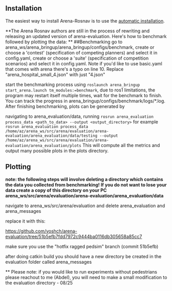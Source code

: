 ## Installation

The easiest way to install Arena-Rosnav is to use the [automatic installation](https://docs.arena-rosnav.org/en/latest/user_guides/installation/).

**The Arena Rosnav authors are still in the process of rewriting and releasing an updated version of arena-evaluation. Here's how to benchmark followed by plotting the data: 
**
##Benchmarking 
go to arena_ws/arena_bringup/arena_bringup/configs/benchmark,
create or choose a 'contest' (specification of competing planners) and select it in config.yaml,
create or choose a 'suite' (specification of competition scenarios) and select it in config.yaml. Note if you'd like to use basic.yaml that comes with arena there's a typo on line 10. Replace "arena_hospital_small_4.json" with just "4.json" 

start the benchmarking process using `roslaunch arena_bringup start_arena.launch tm_modules:=benchmark`,
due to ros1 limitations, the program may restart itself multiple times,
wait for the benchmark to finish. You can track the progress in arena_bringup/configs/benchmark/logs/*.log.
After finishing benchmarking, plots can be generated by

navigating to arena_evaluation/data,
running `rosrun arena_evaluation process_data <path_to_data> --output <output_directory>` 
for example `rosrun arena_evaluation process_data /home/az/arena_ws/src/arena/evaluation/arena-evaluation/arena_evaluation/data/testing --output /home/az/arena_ws/src/arena/evaluation/arena-evaluation/arena_evaluation/plots`
This will compute all the metrics and output many possible plots in the plots directory.

## Plotting 
**note: the following steps will involve deleting a directory which contains the data you collected from benchmarking! If you do not want to lose your data create a copy of this directory on your PC arena_ws/src/arena/evaluation/arena-evaluation/arena_evaluation/data** 

navigate to arena_ws/src/arena/evaluation and delete arena_evaluation and arena_messages 

replace it with this: 

https://github.com/voshch/arena-evaluation/tree/51b5efb7fdd7972c9444ba0116db305658a85cc7

make sure you use the "hotfix ragged pedsim" branch (commit 51b5efb) 

after doing catkin build you should have a new directory be created in the evaluation folder called arena_messages

** Please note: if you would like to run experiments without pedestrians please reachout to me (Abdel), you will need to make a small modification to the evaluation directory - 08/25
